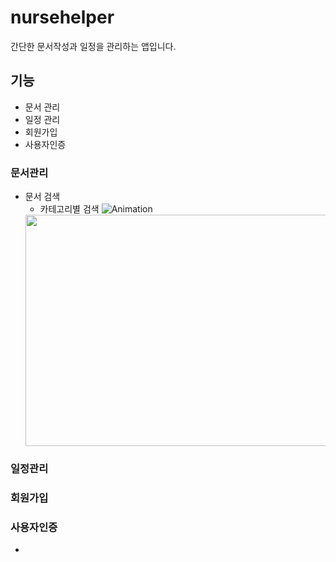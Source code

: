 # nursehelper
간단한 문서작성과 일정을 관리하는 앱입니다.

## 기능
* 문서 관리
* 일정 관리
* 회원가입
* 사용자인증 

### 문서관리
* 문서 검색
  - 카테고리별 검색
   ![Animation](https://user-images.githubusercontent.com/94951889/147647251-af99c207-ff4c-4102-a6c5-6c430151577b.gif)
   <img src="https://user-images.githubusercontent.com/94951889/147647251-af99c207-ff4c-4102-a6c5-6c430151577b.gif"  width="700" height="370">

### 일정관리

### 회원가입

### 사용자인증
* 
